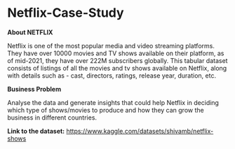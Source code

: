 # Netflix-Case-Study

**About NETFLIX**

Netflix is one of the most popular media and video streaming platforms. They have over 10000 movies and TV shows available on their platform, as of mid-2021, they have over 222M subscribers globally. This tabular dataset consists of listings of all the movies and tv shows available on Netflix, along with details such as - cast, directors, ratings, release year, duration, etc.


**Business Problem**

Analyse the data and generate insights that could help Netflix in deciding which type of shows/movies to produce and how they can grow the business in different countries.


**Link to the dataset:** https://www.kaggle.com/datasets/shivamb/netflix-shows

